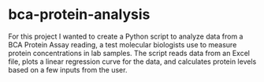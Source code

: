 # bca-protein-analysis
For this project I wanted to create a Python script to analyze data from a BCA Protein Assay reading, a test molecular biologists use to measure protein concentrations in lab samples. The script reads data from an Excel file, plots a linear regression curve for the data, and calculates protein levels based on a few inputs from the user.
